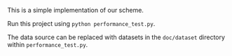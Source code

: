 This is a simple implementation of our scheme.

Run this project using `python performance_test.py`. 

The data source can be replaced with datasets in the `doc/dataset` directory within `performance_test.py`.
